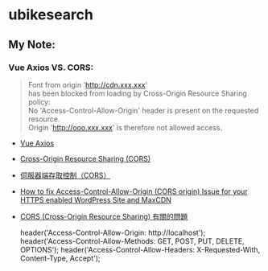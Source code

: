 # ubikesearch
## My Note:
### Vue Axios VS. CORS:
> Font from origin 'http://cdn.xxx.xxx'  
has been blocked from loading by Cross-Origin Resource Sharing policy:  
No 'Access-Control-Allow-Origin' header is present on the requested resource.  
Origin 'http://ooo.xxx.xxx' is therefore not allowed access.

 - [Vue Axios](https://ithelp.ithome.com.tw/articles/10194612)
 - [Cross-Origin Resource Sharing (CORS)](https://developer.mozilla.org/en-US/docs/Web/HTTP/CORS)
 - [伺服器端存取控制（CORS）](https://developer.mozilla.org/zh-TW/docs/Web/HTTP/Server-Side_Access_Control)
 - [How to fix Access-Control-Allow-Origin (CORS origin) Issue for your HTTPS enabled WordPress Site and MaxCDN](https://crunchify.com/how-to-fix-access-control-allow-origin-issue-for-your-https-enabled-wordpress-site-and-maxcdn/)
 - [CORS (Cross-Origin Resource Sharing) 有關的問題](https://blog.m157q.tw/posts/2016/09/07/cross-origin-resource-sharing/)

    header('Access-Control-Allow-Origin: http://localhost');	
header('Access-Control-Allow-Methods: GET, POST, PUT, DELETE, OPTIONS');
header('Access-Control-Allow-Headers: X-Requested-With, Content-Type, Accept');



